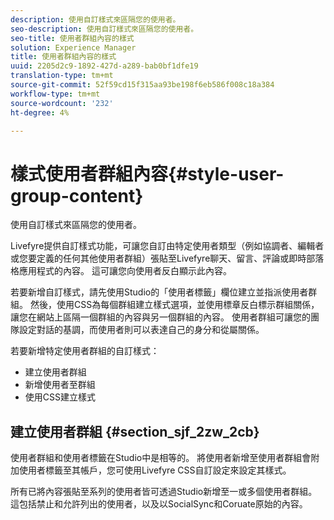 ```yaml
---
description: 使用自訂樣式來區隔您的使用者。
seo-description: 使用自訂樣式來區隔您的使用者。
seo-title: 使用者群組內容的樣式
solution: Experience Manager
title: 使用者群組內容的樣式
uuid: 2205d2c9-1892-427d-a289-bab0bf1dfe19
translation-type: tm+mt
source-git-commit: 52f59cd15f315aa93be198f6eb586f008c18a384
workflow-type: tm+mt
source-wordcount: '232'
ht-degree: 4%

---
```



# 樣式使用者群組內容{#style-user-group-content}

使用自訂樣式來區隔您的使用者。

Livefyre提供自訂樣式功能，可讓您自訂由特定使用者類型（例如協調者、編輯者或您要定義的任何其他使用者群組）張貼至Livefyre聊天、留言、評論或即時部落格應用程式的內容。 這可讓您向使用者反白顯示此內容。

若要新增自訂樣式，請先使用Studio的「使用者標籤」欄位建立並指派使用者群組。 然後，使用CSS為每個群組建立樣式選項，並使用標章反白標示群組關係，讓您在網站上區隔一個群組的內容與另一個群組的內容。 使用者群組可讓您的團隊設定對話的基調，而使用者則可以表達自己的身分和從屬關係。

若要新增特定使用者群組的自訂樣式：

* 建立使用者群組
* 新增使用者至群組
* 使用CSS建立樣式

## 建立使用者群組 {#section_sjf_2zw_2cb}

使用者群組和使用者標籤在Studio中是相等的。 將使用者新增至使用者群組會附加使用者標籤至其帳戶，您可使用Livefyre CSS自訂設定來設定其樣式。

所有已將內容張貼至系列的使用者皆可透過Studio新增至一或多個使用者群組。 這包括禁止和允許列出的使用者，以及以SocialSync和Coruate原始的內容。
